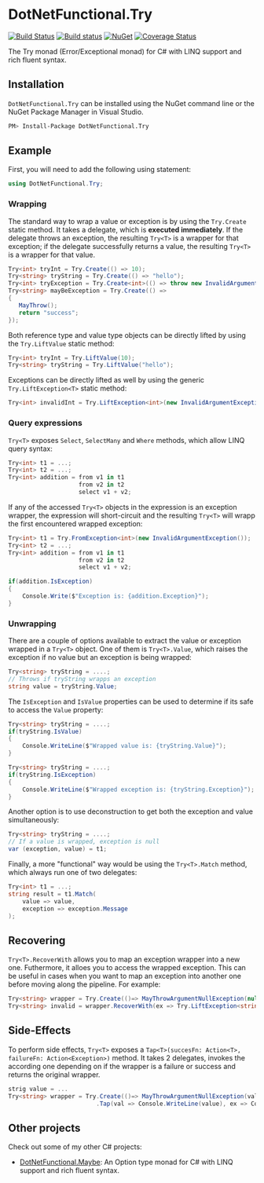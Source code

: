 # DotNetFunctional.Try

[![Build Status](https://dev.azure.com/DotNetFunctional/Try/_apis/build/status/dotnetfunctional.Try?branchName=master)](https://dev.azure.com/DotNetFunctional/Try/_build/latest?definitionId=1&branchName=master)
[![Build status](https://ci.appveyor.com/api/projects/status/sqaenp7jnbg5v029/branch/master?svg=true)](https://ci.appveyor.com/project/jotatoledo/try/branch/master)
[![NuGet](http://img.shields.io/nuget/v/DotNetFunctional.Try.svg?logo=nuget)](https://www.nuget.org/packages/DotNetFunctional.Try/)
[![Coverage Status](https://coveralls.io/repos/github/dotnetfunctional/Try/badge.svg?branch=master)](https://coveralls.io/github/dotnetfunctional/Try?branch=master)

The Try monad (Error/Exceptional monad) for C# with LINQ support and rich fluent syntax.

## Installation

`DotNetFunctional.Try` can be installed using the NuGet command line or the NuGet Package Manager in Visual Studio.

```bash
PM> Install-Package DotNetFunctional.Try
```

## Example

First, you will need to add the following using statement:

```csharp
using DotNetFunctional.Try;
```

### Wrapping

The standard way to wrap a value or exception is by using the `Try.Create` static method. It takes a delegate, which is **executed
immediately**. If the delegate throws an exception, the resulting `Try<T>` is a wrapper for that exception; if the delegate
successfully returns a value, the resulting `Try<T>` is a wrapper for that value.

```csharp
Try<int> tryInt = Try.Create(() => 10);
Try<string> tryString = Try.Create(() => "hello");
Try<int> tryException = Try.Create<int>(() => throw new InvalidArgumentException("Invalid int"));
Try<string> mayBeException = Try.Create(() =>
{
   MayThrow();
   return "success";
});
```

Both reference type and value type objects can be directly lifted by using the `Try.LiftValue` static method:

```csharp
Try<int> tryInt = Try.LiftValue(10);
Try<string> tryString = Try.LiftValue("hello");
```

Exceptions can be directly lifted as well by using the generic `Try.LiftException<T>` static method:

```csharp
Try<int> invalidInt = Try.LiftException<int>(new InvalidArgumentException("Invalid int"));
```

### Query expressions

`Try<T>` exposes `Select`, `SelectMany` and `Where` methods, which allow LINQ query syntax:

```csharp
Try<int> t1 = ...;
Try<int> t2 = ...;
Try<int> addition = from v1 in t1
                    from v2 in t2
                    select v1 + v2;
```

If any of the accessed `Try<T>` objects in the expression is an exception wrapper, the expression will short-circuit and
the resulting `Try<T>` will wrapp the first encountered wrapped exception:

```csharp
Try<int> t1 = Try.FromException<int>(new InvalidArgumentException());
Try<int> t2 = ...;
Try<int> addition = from v1 in t1
                    from v2 in t2
                    select v1 + v2;

if(addition.IsException)
{
    Console.Write($"Exception is: {addition.Exception}");
}
```

### Unwrapping

There are a couple of options available to extract the value or exception wrapped in a `Try<T>` object.
One of them is `Try<T>.Value`, which raises the exception if no value but an exception is being wrapped:

```csharp
Try<string> tryString = ....;
// Throws if tryString wrapps an exception
string value = tryString.Value;
```

The `IsException` and `IsValue` properties can be used to determine if its safe to access the `Value` property:

```csharp
Try<string> tryString = ....;
if(tryString.IsValue)
{
    Console.WriteLine($"Wrapped value is: {tryString.Value}");
}

Try<string> tryString = ....;
if(tryString.IsException)
{
    Console.WriteLine($"Wrapped exception is: {tryString.Exception}");
}
```

Another option is to use deconstruction to get both the exception and value simultaneously:

```csharp
Try<string> tryString = ....;
// If a value is wrapped, exception is null
var (exception, value) = t1;
```

Finally, a more "functional" way would be using the `Try<T>.Match` method, which always run one of
two delegates:

```csharp
Try<int> t1 = ...;
string result = t1.Match(
    value => value,
    exception => exception.Message
);
```

## Recovering

`Try<T>.RecoverWith` allows you to map an exception wrapper into a new one. Futhermore, it alloes
you to access the wrapped exception. This can be useful in cases when you want to map an exception into
another one before moving along the pipeline. For example:

```csharp
Try<string> wrapper = Try.Create(()=> MayThrowArgumentNullException(null));
Try<string> invalid = wrapper.RecoverWith(ex => Try.LiftException<string>(new ArgumentException("Invalid", ex))):
```

## Side-Effects

To perform side effects, `Try<T>` exposes a `Tap<T>(succesFn: Action<T>, failureFn: Action<Exception>)` method. It
takes 2 delegates, invokes the according one depending on if the wrapper is a failure or success and returns the original wrapper.

```csharp
strig value = ...
Try<string> wrapper = Try.Create(()=> MayThrowArgumentNullException(value))
                         .Tap(val => Console.WriteLine(value), ex => Console.WriteLine(ex.Message));
```

## Other projects

Check out some of my other C# projects:

- [DotNetFunctional.Maybe](https://github.com/dotnetfunctional/Maybe): An Option type monad for C# with LINQ support and rich fluent syntax.